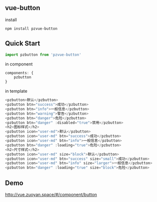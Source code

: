 ## vue-button
install
```shell
npm install pzvue-button
```

## Quick Start

```js
import pzbutton from 'pzvue-button'

```
in component
```js
components: {
    pzbutton
}
```
in template
```js
<pzbutton>默认</pzbutton>
<pzbutton btn="success">成功</pzbutton>
<pzbutton btn="info">一般信息</pzbutton>
<pzbutton btn="warning">警告</pzbutton>
<pzbutton btn="danger">危险</pzbutton>
<pzbutton btn="danger" :disabled="true">禁用</pzbutton>
<h2>图标样式</h2>
<pzbutton icon="user-md">默认</pzbutton>
<pzbutton icon="user-md" btn="success">成功</pzbutton>
<pzbutton icon="user-md" btn="info">一般信息</pzbutton>
<pzbutton btn="danger" :loading="true">危险</pzbutton>
<h2>尺寸样式</h2>
<pzbutton icon="user-md" size="block">默认</pzbutton>
<pzbutton icon="user-md" btn="success" size="small">成功</pzbutton>
<pzbutton icon="user-md" btn="info" size="larger">一般信息</pzbutton>
<pzbutton btn="danger" :loading="true" size="block">危险</pzbutton>
```

## Demo
http://vue.zuoyan.space/#/component/button
